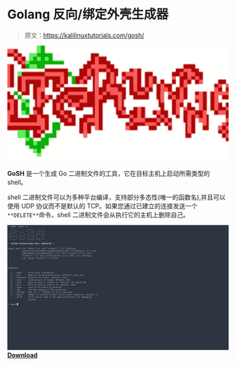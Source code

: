 # Golang 反向/绑定外壳生成器

> 原文：<https://kalilinuxtutorials.com/gosh/>

[![](img/5e07f65870b481ebe8c1bcb0c204c427.png)](https://blogger.googleusercontent.com/img/b/R29vZ2xl/AVvXsEgbB48LGGxxJNC_xi4rkQKILloXDzMnfcbh4oCGowh1AhR3y4yduSBASTZyCmDgtUEn4x5pPrkfkmHfE5JF4rjY-wVqivSsmOepyXks8KMHzHTktL2AbNvkcJmwaZgrEZa6tFM6D7_4MAeTEfWDK6foIDfEYR1Ms6RVnDAjMCQrP4mazum0G0uWK6XJ/s728/download%20(1).png)

**GoSH** 是一个生成 Go 二进制文件的工具，它在目标主机上启动所需类型的 shell。

shell 二进制文件可以为多种平台编译，支持部分多态性(唯一的函数名),并且可以使用 UDP 协议而不是默认的 TCP。如果您通过已建立的连接发送一个`**DELETE**`命令，shell 二进制文件会从执行它的主机上删除自己。

![](img/d0b8edcba3a97139e86b9cbb6b7a7b53.png)[**Download**](https://github.com/redcode-labs/GoSH)